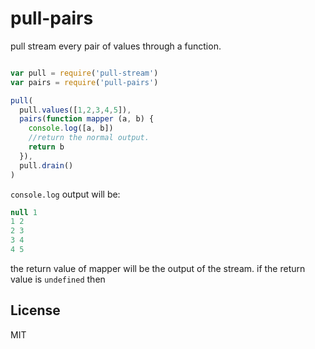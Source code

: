 # pull-pairs

pull stream every pair of values through a function.


``` js

var pull = require('pull-stream')
var pairs = require('pull-pairs')

pull(
  pull.values([1,2,3,4,5]),
  pairs(function mapper (a, b) {
    console.log([a, b])
    //return the normal output.
    return b
  }),
  pull.drain()
)

```
`console.log` output will be:

``` js
null 1
1 2
2 3
3 4
4 5
```

the return value of mapper will be the output of the stream.
if the return value is `undefined` then 

## License

MIT

